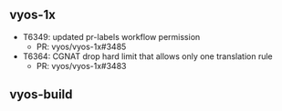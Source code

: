 ## vyos-1x
- T6349: updated pr-labels workflow permission
   - PR: vyos/vyos-1x#3485
- T6364: CGNAT drop hard limit that allows only one translation rule
   - PR: vyos/vyos-1x#3483


## vyos-build

